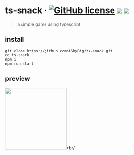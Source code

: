 # ts-snack &middot; [![GitHub license](https://img.shields.io/badge/license-MIT-blue.svg)](https://github.com/facebook/react/blob/master/LICENSE) ![](https://img.shields.io/badge/webpack-5.24.2-brightgreen) ![](https://img.shields.io/badge/typescript-4.2.2-blue)
> a simple game using typescript

## install
```
git clone https://github.com/ASkyBig/ts-snack.git
cd ts-snack
npm i
npm run start
```

## preview
<img src="https://askybig.github.io/ImageStore/snack.png" width="200" height="200" alt=""/><br/

